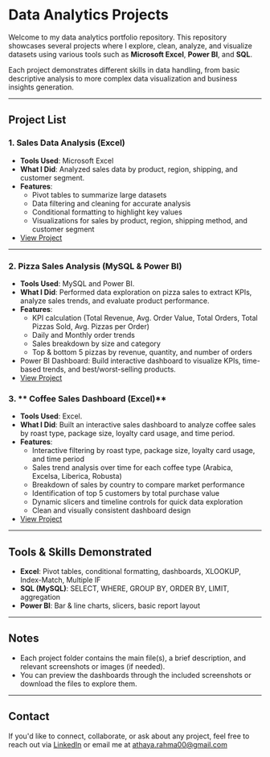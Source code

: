 # Data Analytics Projects

Welcome to my data analytics portfolio repository. This repository showcases several projects where I explore, clean, analyze, and visualize datasets using various tools such as **Microsoft Excel**, **Power BI**, and **SQL**.

Each project demonstrates different skills in data handling, from basic descriptive analysis to more complex data visualization and business insights generation.

---

## Project List

### 1. **Sales Data Analysis (Excel)** 
- **Tools Used**: Microsoft Excel
- **What I Did**: Analyzed sales data by product, region, shipping, and  customer segment.
- **Features**:
  - Pivot tables to summarize large datasets
  - Data filtering and cleaning for accurate analysis
  - Conditional formatting to highlight key values
  - Visualizations for sales by product, region, shipping method, and   customer segment
- [View Project](https://github.com/AthayaRahma00/My-portfolio/tree/main/Sales%20Analysis)

---

### 2. **Pizza Sales Analysis (MySQL & Power BI)**
- **Tools Used**: MySQL and Power BI.
- **What I Did**: Performed data exploration on pizza sales to extract KPIs, analyze sales trends, and evaluate product performance. 
- **Features**:
  - KPI calculation (Total Revenue, Avg. Order Value, Total Orders, Total Pizzas Sold, Avg. Pizzas per Order)  
  - Daily and Monthly order trends  
  - Sales breakdown by size and category  
  - Top & bottom 5 pizzas by revenue, quantity, and number of orders
- Power BI Dashboard: Build interactive dashboard to visualize KPIs, time-based trends, and best/worst-selling products.
- [View Project](./Pizza%20Sales)

### 3. ** Coffee Sales Dashboard (Excel)**
- **Tools Used**: Excel.
- **What I Did**: Built an interactive sales dashboard to analyze coffee sales by roast type, package size, loyalty card usage, and time period.
- **Features**:
  - Interactive filtering by roast type, package size, loyalty card usage, and time period 
  - Sales trend analysis over time for each coffee type (Arabica, Excelsa, Liberica, Robusta) 
  - Breakdown of sales by country to compare market performance  
  - Identification of top 5 customers by total purchase value
  - Dynamic slicers and timeline controls for quick data exploration
  - Clean and visually consistent dashboard design
- [View Project](./Coffee_Sales)

---

## Tools & Skills Demonstrated
- **Excel**: Pivot tables, conditional formatting, dashboards, XLOOKUP, Index-Match, Multiple IF
- **SQL (MySQL)**: SELECT, WHERE, GROUP BY, ORDER BY, LIMIT, aggregation 
- **Power BI**: Bar & line charts, slicers, basic report layout


---

## Notes
- Each project folder contains the main file(s), a brief description, and relevant screenshots or images (if needed).
- You can preview the dashboards through the included screenshots or download the files to explore them.

---

## Contact
If you'd like to connect, collaborate, or ask about any project, feel free to reach out via [LinkedIn](https://linkedin.com/in/athaya-rahma-puteri) or email me at athaya.rahma00@gmail.com 
